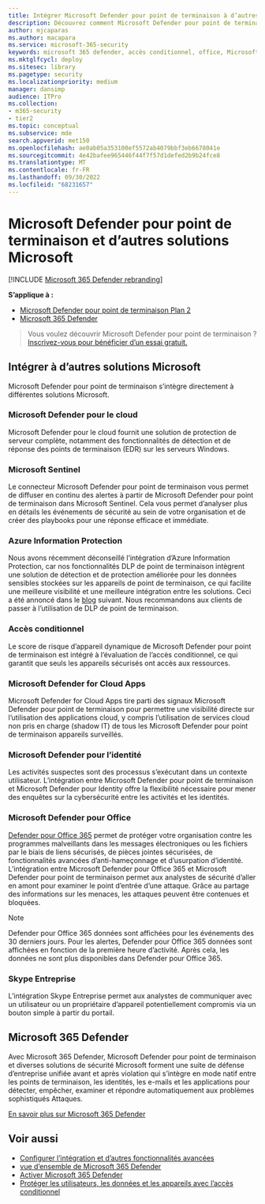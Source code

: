```yaml
---
title: Intégrer Microsoft Defender pour point de terminaison à d’autres solutions Microsoft
description: Découvrez comment Microsoft Defender pour point de terminaison s’intègre à d’autres solutions Microsoft, notamment Microsoft Defender pour Identity et Microsoft Defender pour le cloud.
author: mjcaparas
ms.author: macapara
ms.service: microsoft-365-security
keywords: microsoft 365 defender, accès conditionnel, office, Microsoft Defender pour point de terminaison, microsoft defender pour l’identité, microsoft defender pour Office, Microsoft Defender pour le cloud, microsoft cloud app security, azure sentinel
ms.mktglfcycl: deploy
ms.sitesec: library
ms.pagetype: security
ms.localizationpriority: medium
manager: dansimp
audience: ITPro
ms.collection:
- m365-security
- tier2
ms.topic: conceptual
ms.subservice: mde
search.appverid: met150
ms.openlocfilehash: ae0ab05a353100ef5572ab4079bbf3eb6678041e
ms.sourcegitcommit: 4e42bafee965446f44f7f57d1defed2b9b24fce8
ms.translationtype: MT
ms.contentlocale: fr-FR
ms.lasthandoff: 09/30/2022
ms.locfileid: "68231657"
---
```

# <a name="microsoft-defender-for-endpoint-and-other-microsoft-solutions"></a>Microsoft Defender pour point de terminaison et d’autres solutions Microsoft

[!INCLUDE [Microsoft 365 Defender rebranding](../../includes/microsoft-defender.md)]


**S’applique à :**
- [Microsoft Defender pour point de terminaison Plan 2](https://go.microsoft.com/fwlink/?linkid=2154037)
- [Microsoft 365 Defender](https://go.microsoft.com/fwlink/?linkid=2118804)

> Vous voulez découvrir Microsoft Defender pour point de terminaison ? [Inscrivez-vous pour bénéficier d’un essai gratuit.](https://signup.microsoft.com/create-account/signup?products=7f379fee-c4f9-4278-b0a1-e4c8c2fcdf7e&ru=https://aka.ms/MDEp2OpenTrial?ocid=docs-wdatp-exposedapis-abovefoldlink)

## <a name="integrate-with-other-microsoft-solutions"></a>Intégrer à d’autres solutions Microsoft

Microsoft Defender pour point de terminaison s’intègre directement à différentes solutions Microsoft.

### <a name="microsoft-defender-for-cloud"></a>Microsoft Defender pour le cloud

Microsoft Defender pour le cloud fournit une solution de protection de serveur complète, notamment des fonctionnalités de détection et de réponse des points de terminaison (EDR) sur les serveurs Windows.

### <a name="microsoft-sentinel"></a>Microsoft Sentinel

Le connecteur Microsoft Defender pour point de terminaison vous permet de diffuser en continu des alertes à partir de Microsoft Defender pour point de terminaison dans Microsoft Sentinel. Cela vous permet d’analyser plus en détails les événements de sécurité au sein de votre organisation et de créer des playbooks pour une réponse efficace et immédiate.

### <a name="azure-information-protection"></a>Azure Information Protection

Nous avons récemment déconseillé l’intégration d’Azure Information Protection, car nos fonctionnalités DLP de point de terminaison intègrent une solution de détection et de protection améliorée pour les données sensibles stockées sur les appareils de point de terminaison, ce qui facilite une meilleure visibilité et une meilleure intégration entre les solutions. Ceci a été annoncé dans le [blog](https://techcommunity.microsoft.com/t5/microsoft-defender-for-endpoint/protecting-sensitive-information-on-devices/ba-p/2143555) suivant. Nous recommandons aux clients de passer à l’utilisation de DLP de point de terminaison.

### <a name="conditional-access"></a>Accès conditionnel

Le score de risque d’appareil dynamique de Microsoft Defender pour point de terminaison est intégré à l’évaluation de l’accès conditionnel, ce qui garantit que seuls les appareils sécurisés ont accès aux ressources.

### <a name="microsoft-defender-for-cloud-apps"></a>Microsoft Defender for Cloud Apps

Microsoft Defender for Cloud Apps tire parti des signaux Microsoft Defender pour point de terminaison pour permettre une visibilité directe sur l’utilisation des applications cloud, y compris l’utilisation de services cloud non pris en charge (shadow IT) de tous les Microsoft Defender pour point de terminaison appareils surveillés.

### <a name="microsoft-defender-for-identity"></a>Microsoft Defender pour l’identité

Les activités suspectes sont des processus s’exécutant dans un contexte utilisateur. L’intégration entre Microsoft Defender pour point de terminaison et Microsoft Defender pour Identity offre la flexibilité nécessaire pour mener des enquêtes sur la cybersécurité entre les activités et les identités.

### <a name="microsoft-defender-for-office"></a>Microsoft Defender pour Office

[Defender pour Office 365](/office365/securitycompliance/office-365-atp) permet de protéger votre organisation contre les programmes malveillants dans les messages électroniques ou les fichiers par le biais de liens sécurisés, de pièces jointes sécurisées, de fonctionnalités avancées d’anti-hameçonnage et d’usurpation d’identité. L’intégration entre Microsoft Defender pour Office 365 et Microsoft Defender pour point de terminaison permet aux analystes de sécurité d’aller en amont pour examiner le point d’entrée d’une attaque. Grâce au partage des informations sur les menaces, les attaques peuvent être contenues et bloquées.

> [!NOTE]
> Defender pour Office 365 données sont affichées pour les événements des 30 derniers jours. Pour les alertes, Defender pour Office 365 données sont affichées en fonction de la première heure d’activité. Après cela, les données ne sont plus disponibles dans Defender pour Office 365.

### <a name="skype-for-business"></a>Skype Entreprise

L’intégration Skype Entreprise permet aux analystes de communiquer avec un utilisateur ou un propriétaire d’appareil potentiellement compromis via un bouton simple à partir du portail.

## <a name="microsoft-365-defender"></a>Microsoft 365 Defender

Avec Microsoft 365 Defender, Microsoft Defender pour point de terminaison et diverses solutions de sécurité Microsoft forment une suite de défense d’entreprise unifiée avant et après violation qui s’intègre en mode natif entre les points de terminaison, les identités, les e-mails et les applications pour détecter, empêcher, examiner et répondre automatiquement aux problèmes sophistiqués Attaques.

[En savoir plus sur Microsoft 365 Defender](/microsoft-365/security/defender/microsoft-365-defender)

## <a name="related-topics"></a>Voir aussi

- [Configurer l’intégration et d’autres fonctionnalités avancées](advanced-features.md)
- [vue d’ensemble de Microsoft 365 Defender](/microsoft-365/security/defender/microsoft-365-defender)
- [Activer Microsoft 365 Defender](/microsoft-365/security/defender/m365d-enable)
- [Protéger les utilisateurs, les données et les appareils avec l’accès conditionnel](conditional-access.md)
